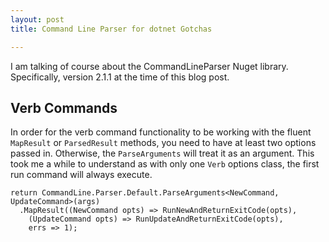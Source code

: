 ```yaml
---
layout: post
title: Command Line Parser for dotnet Gotchas

---
```

I am talking of course about the CommandLineParser Nuget library. Specifically, version 2.1.1 at the time of this blog post.

## Verb Commands

In order for the verb command functionality to be working with the fluent `MapResult` or `ParsedResult` methods, you need to have at least two options passed in. Otherwise, the `ParseArguments` will treat it as an argument. This took me a while to understand as with only one
`Verb` options class, the first run command will always execute.

    return CommandLine.Parser.Default.ParseArguments<NewCommand, UpdateCommand>(args)
      .MapResult((NewCommand opts) => RunNewAndReturnExitCode(opts),
        (UpdateCommand opts) => RunUpdateAndReturnExitCode(opts),
        errs => 1);